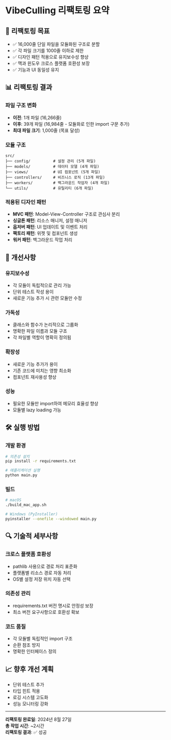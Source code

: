 # VibeCulling 리팩토링 요약

## 🎯 리팩토링 목표

- ✅ 16,000줄 단일 파일을 모듈화된 구조로 분할
- ✅ 각 파일 크기를 1000줄 이하로 제한
- ✅ 디자인 패턴 적용으로 유지보수성 향상
- ✅ 맥과 윈도우 크로스 플랫폼 호환성 보장
- ✅ 기능과 UI 동일성 유지

## 📊 리팩토링 결과

### 파일 구조 변화

- **이전**: 1개 파일 (16,266줄)
- **이후**: 39개 파일 (16,984줄 - 모듈화로 인한 import 구문 추가)
- **최대 파일 크기**: 1,000줄 (목표 달성)

### 모듈 구조

```
src/
├── config/          # 설정 관리 (5개 파일)
├── models/          # 데이터 모델 (4개 파일)  
├── views/           # UI 컴포넌트 (5개 파일)
├── controllers/     # 비즈니스 로직 (13개 파일)
├── workers/         # 백그라운드 작업자 (4개 파일)
└── utils/           # 유틸리티 (6개 파일)
```

### 적용된 디자인 패턴

- **MVC 패턴**: Model-View-Controller 구조로 관심사 분리
- **싱글톤 패턴**: 리소스 매니저, 설정 매니저
- **옵저버 패턴**: UI 업데이트 및 이벤트 처리
- **팩토리 패턴**: 위젯 및 컴포넌트 생성
- **워커 패턴**: 백그라운드 작업 처리

## 🚀 개선사항

### 유지보수성

- 각 모듈이 독립적으로 관리 가능
- 단위 테스트 작성 용이
- 새로운 기능 추가 시 관련 모듈만 수정

### 가독성

- 클래스와 함수가 논리적으로 그룹화
- 명확한 파일 이름과 모듈 구조
- 각 파일별 역할이 명확히 정의됨

### 확장성

- 새로운 기능 추가가 용이
- 기존 코드에 미치는 영향 최소화
- 컴포넌트 재사용성 향상

### 성능

- 필요한 모듈만 import하여 메모리 효율성 향상
- 모듈별 lazy loading 가능

## 🛠️ 실행 방법

### 개발 환경

```bash
# 의존성 설치
pip install -r requirements.txt

# 애플리케이션 실행
python main.py
```

### 빌드

```bash
# macOS
./build_mac_app.sh

# Windows (PyInstaller)
pyinstaller --onefile --windowed main.py
```

## 🔍 기술적 세부사항

### 크로스 플랫폼 호환성

- pathlib 사용으로 경로 처리 표준화
- 플랫폼별 리소스 경로 자동 처리
- OS별 설정 저장 위치 자동 선택

### 의존성 관리

- requirements.txt 버전 명시로 안정성 보장
- 최소 버전 요구사항으로 호환성 확보

### 코드 품질

- 각 모듈별 독립적인 import 구조
- 순환 참조 방지
- 명확한 인터페이스 정의

## 📈 향후 개선 계획

- 단위 테스트 추가
- 타입 힌트 적용
- 로깅 시스템 고도화
- 성능 모니터링 강화

---
**리팩토링 완료일**: 2024년 8월 27일  
**총 작업 시간**: ~2시간  
**리팩토링 결과**: ✅ 성공